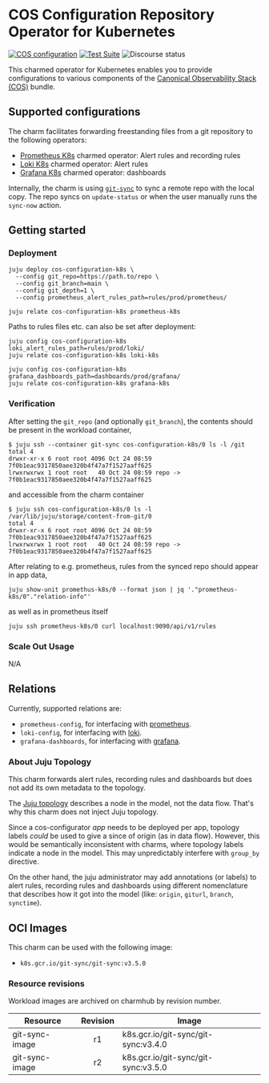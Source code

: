 # COS Configuration Repository Operator for Kubernetes

[![COS configuration](https://charmhub.io/cos-configuration-k8s/badge.svg)](https://charmhub.io/cos-configuration-k8s)
[![Test Suite](https://github.com/canonical/alertmanager-k8s-operator/actions/workflows/release-edge.yaml/badge.svg)](https://github.com/canonical/alertmanager-k8s-operator/actions/workflows/release-edge.yaml)
![Discourse status](https://img.shields.io/discourse/status?server=https%3A%2F%2Fdiscourse.charmhub.io&style=flat)

This charmed operator for Kubernetes enables you to provide configurations to
various components of the
[Canonical Observability Stack (COS)](https://charmhub.io/topics/canonical-observability-stack) bundle.

## Supported configurations

The charm facilitates forwarding freestanding files from a git repository
to the following operators:

* [Prometheus K8s][Prometheus operator] charmed operator:
  Alert rules and recording rules
* [Loki K8s][Loki operator] charmed operator: Alert rules
* [Grafana K8s][Grafana operator] charmed operator: dashboards

Internally, the charm is using [`git-sync`][Git sync] to sync a remote repo with the local copy.
The repo syncs on `update-status` or when the user manually runs the `sync-now` action.

## Getting started

### Deployment

```shell
juju deploy cos-configuration-k8s \
  --config git_repo=https://path.to/repo \
  --config git_branch=main \
  --config git_depth=1 \
  --config prometheus_alert_rules_path=rules/prod/prometheus/

juju relate cos-configuration-k8s prometheus-k8s
```

Paths to rules files etc. can also be set after deployment:

```shell
juju config cos-configuration-k8s loki_alert_rules_path=rules/prod/loki/
juju relate cos-configuration-k8s loki-k8s

juju config cos-configuration-k8s grafana_dashboards_path=dashboards/prod/grafana/
juju relate cos-configuration-k8s grafana-k8s
```

### Verification

After setting the `git_repo` (and optionally `git_branch`), the contents should be present in the workload container,

```
$ juju ssh --container git-sync cos-configuration-k8s/0 ls -l /git
total 4
drwxr-xr-x 6 root root 4096 Oct 24 08:59 7f0b1eac9317850aee320b4f47a7f1527aaff625
lrwxrwxrwx 1 root root   40 Oct 24 08:59 repo -> 7f0b1eac9317850aee320b4f47a7f1527aaff625
```

and accessible from the charm container

```
$ juju ssh cos-configuration-k8s/0 ls -l /var/lib/juju/storage/content-from-git/0
total 4
drwxr-xr-x 6 root root 4096 Oct 24 08:59 7f0b1eac9317850aee320b4f47a7f1527aaff625
lrwxrwxrwx 1 root root   40 Oct 24 08:59 repo -> 7f0b1eac9317850aee320b4f47a7f1527aaff625
```

After relating to e.g. prometheus, rules from the synced repo should appear in app data,

```
juju show-unit promethus-k8s/0 --format json | jq '."prometheus-k8s/0"."relation-info"' 
```

as well as in prometheus itself

```
juju ssh prometheus-k8s/0 curl localhost:9090/api/v1/rules
```

### Scale Out Usage
N/A

## Relations
Currently, supported relations are:
- `prometheus-config`, for interfacing with [prometheus][Prometheus operator].
- `loki-config`, for interfacing with [loki][Loki operator].
- `grafana-dashboards`, for interfacing with [grafana][Grafana operator].


### About Juju Topology

This charm forwards alert rules, recording rules and dashboards but does not add its own metadata to the topology.

The [Juju topology](https://charmhub.io/observability-libs/libraries/juju_topology) describes a node in the model, not the data flow. That's why this charm does not inject Juju topology.

Since a cos-configurator _app_ needs to be deployed per app, topology labels _could_ be used to give a since of origin (as in data flow). However, this would be semantically inconsistent with charms, where topology labels indicate a node in the model. This may unpredictably interfere with `group_by` directive.

On the other hand, the juju administrator may add annotations (or labels) to alert rules, recording rules and dashboards using different nomenclature that describes how it got into the model (like: `origin`, `giturl`, `branch`, `synctime`).


## OCI Images
This charm can be used with the following image:
- `k8s.gcr.io/git-sync/git-sync:v3.5.0`

### Resource revisions
Workload images are archived on charmhub by revision number.

| Resource       | Revision | Image                               |
|----------------|:--------:|-------------------------------------|
| git-sync-image |    r1    | k8s.gcr.io/git-sync/git-sync:v3.4.0 |
| git-sync-image |    r2    | k8s.gcr.io/git-sync/git-sync:v3.5.0 |

[Prometheus operator]: https://charmhub.io/prometheus-k8s
[Loki operator]: https://charmhub.io/loki-k8s
[Grafana operator]: https://charmhub.io/grafana-k8s
[Git sync]: https://github.com/kubernetes/git-sync
